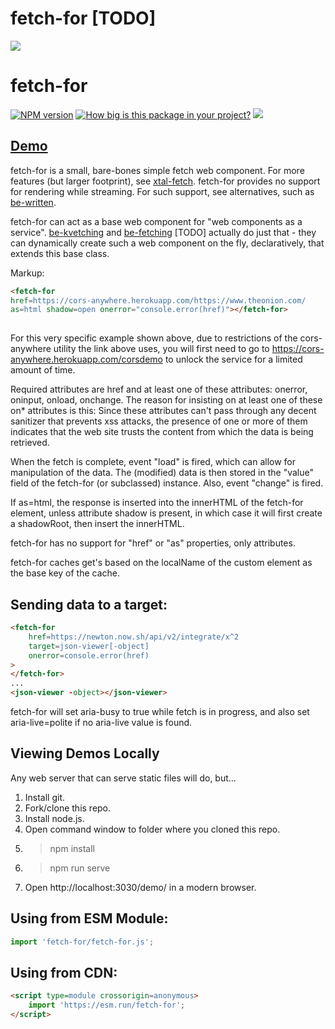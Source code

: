 # fetch-for [TODO]

<a href="https://nodei.co/npm/fetch-for/"><img src="https://nodei.co/npm/p-fetch.png"></a>
# fetch-for

[![NPM version](https://badge.fury.io/js/fetch-for.png)](http://badge.fury.io/js/fetch-for)
[![How big is this package in your project?](https://img.shields.io/bundlephobia/minzip/fetch-for?style=for-the-badge)](https://bundlephobia.com/result?p=fetch-for)
<img src="http://img.badgesize.io/https://cdn.jsdelivr.net/npm/fetch-for?compression=gzip">
<!--[![Playwright Tests](https://github.com/bahrus/fetch-for/actions/workflows/CI.yml/badge.svg?branch=baseline)](https://github.com/bahrus/fetch-for/actions/workflows/CI.yml)-->


## [Demo](https://jsfiddle.net/bahrus/ma0vtbnx/1/)

fetch-for is a small, bare-bones simple fetch web component.  For more features (but larger footprint), see [xtal-fetch](https://www.npmjs.com/package/xtal-fetch). fetch-for provides no support for rendering while streaming.  For such support, see alternatives, such as [be-written](https://github.com/bahrus/be-written).

fetch-for can act as a base web component for "web components as a service".  [be-kvetching](https://github.com/bahrus/be-kvetching) and [be-fetching](https://github.com/bahrus/be-fetching) [TODO] actually do just that - they can dynamically create such a web component on the fly, declaratively, that extends this base class.

Markup:

```html
<fetch-for 
href=https://cors-anywhere.herokuapp.com/https://www.theonion.com/ 
as=html shadow=open onerror="console.error(href)"></fetch-for>
    
```

For this very specific example shown above, due to restrictions of the cors-anywhere utility the link above uses, you will first need to go to https://cors-anywhere.herokuapp.com/corsdemo to unlock the service for a limited amount of time.

Required attributes are href and at least one of these attributes: onerror, oninput, onload, onchange.  The reason for insisting on at least one of these on* attributes is this:  Since these attributes can't pass through any decent sanitizer that prevents xss attacks, the presence of one or more of them indicates that the web site trusts the content from which the data is being retrieved.

When the fetch is complete, event "load" is fired, which can allow for manipulation of the data.  The (modified) data is then stored in the "value" field of the fetch-for (or subclassed) instance. Also, event "change" is fired. 

If as=html, the response is inserted into the innerHTML of the fetch-for element, unless attribute shadow is present, in which case it will first create a shadowRoot, then insert the innerHTML.

fetch-for has no support for "href" or "as" properties, only attributes.

fetch-for caches get's based on the localName of the custom element as the base key of the cache. 

## Sending data to a target:

```html
<fetch-for 
    href=https://newton.now.sh/api/v2/integrate/x^2 
    target=json-viewer[-object]
    onerror=console.error(href)
>
</fetch-for>
...
<json-viewer -object></json-viewer>
```

fetch-for will set aria-busy to true while fetch is in progress, and also set aria-live=polite if no aria-live value is found.

## Viewing Demos Locally

Any web server that can serve static files will do, but...

1.  Install git.
2.  Fork/clone this repo.
3.  Install node.js.
4.  Open command window to folder where you cloned this repo.
5.  > npm install
6.  > npm run serve
7.  Open http://localhost:3030/demo/ in a modern browser.

<!--## Running Tests

```
> npm run test
```
-->
## Using from ESM Module:

```JavaScript
import 'fetch-for/fetch-for.js';
```

## Using from CDN:

```html
<script type=module crossorigin=anonymous>
    import 'https://esm.run/fetch-for';
</script>
```


